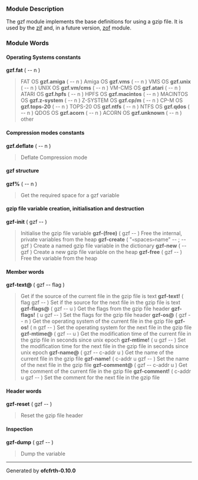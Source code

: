 ### Module Description ###
The gzf module implements the base definitions for using a gzip file. It
is  used by the [zif](zif.md) and, in a future version, [zof](zof.md) module.

### Module Words ###
#### Operating Systems constants ####
**gzf.fat** ( -- n )
> FAT OS
**gzf.amiga** ( -- n )
> Amiga OS
**gzf.vms** ( -- n )
> VMS OS
**gzf.unix** ( -- n )
> UNIX OS
**gzf.vm/cms** ( -- n )
> VM-CMS OS
**gzf.atari** ( -- n )
> ATARI OS
**gzf.hpfs** ( -- n )
> HPFS OS
**gzf.macintos** ( -- n )
> MACINTOS OS
**gzf.z-system** ( -- n )
> Z-SYSTEM OS
**gzf.cp/m** ( -- n )
> CP-M OS
**gzf.tops-20** ( -- n )
> TOPS-20 OS
**gzf.ntfs** ( -- n )
> NTFS OS
**gzf.qdos** ( -- n )
> QDOS OS
**gzf.acorn** ( -- n )
> ACORN OS
**gzf.unknown** ( -- n )
> other
#### Compression modes constants ####
**gzf.deflate** ( -- n )
> Deflate Compression mode
#### gzf structure ####
**gzf%** ( -- n )
> Get the required space for a gzf variable
#### gzip file variable creation, initialisation and destruction ####
**gzf-init** ( gzf -- )
> Initialise the gzip file variable
**gzf-(free)** ( gzf -- )
> Free the internal, private variables from the heap
**gzf-create** ( "`<`spaces`>`name" -- ; -- gzf )
> Create a named gzip file variable in the dictionary
**gzf-new** ( -- gzf )
> Create a new gzip file variable on the heap
**gzf-free** ( gzf -- )
> Free the variable from the heap
#### Member words ####
**gzf-text@** ( gzf -- flag )
> Get if the source of the current file in the gzip file is text
**gzf-text!** ( flag gzf -- )
> Set if the source for the next file in the gzip file is text
**gzf-flags@** ( gzf -- u )
> Get the flags from the gzip file header
**gzf-flags!** ( u gzf -- )
> Set the flags for the gzip file header
**gzf-os@** ( gzf -- n )
> Get the operating system of the current file in the gzip file
**gzf-os!** ( n gzf -- )
> Set the operating system for the next file in the gzip file
**gzf-mtime@** ( gzf -- u )
> Get the modification time of the current file in the gzip file in seconds since unix epoch
**gzf-mtime!** ( u gzf -- )
> Set the modification time for the next file in the gzip file in seconds since unix epoch
**gzf-name@** ( gzf -- c-addr u )
> Get the name of the current file in the gzip file
**gzf-name!** ( c-addr u gzf -- )
> Set the name of the next file in the gzip file
**gzf-comment@** ( gzf -- c-addr u )
> Get the comment of the current file in the gzip file
**gzf-comment!** ( c-addr u gzf -- )
> Set the comment for the next file in the gzip file
#### Header words ####
**gzf-reset** ( gzf -- )
> Reset the gzip file header
#### Inspection ####
**gzf-dump** ( gzf -- )
> Dump the variable


---

Generated by **ofcfrth-0.10.0**